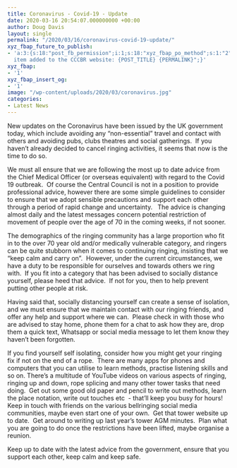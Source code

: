 ```yaml
---
title: Coronavirus - Covid-19 - Update
date: 2020-03-16 20:54:07.000000000 +00:00
author: Doug Davis
layout: single
permalink: "/2020/03/16/coronavirus-covid-19-update/"
xyz_fbap_future_to_publish:
- 'a:3:{s:18:"post_fb_permission";i:1;s:18:"xyz_fbap_po_method";s:1:"2";s:16:"xyz_fbap_message";s:62:"News
  item added to the CCCBR website: {POST_TITLE} {PERMALINK}";}'
xyz_fbap:
- '1'
xyz_fbap_insert_og:
- '1'
image: "/wp-content/uploads/2020/03/coronavirus.jpg"
categories:
- Latest News
---
```

New updates on the Coronavirus have been issued by the UK government today, which include avoiding any “non-essential” travel and contact with others and avoiding pubs, clubs theatres and social gatherings.  If you haven’t already decided to cancel ringing activities, it seems that now is the time to do so.

We must all ensure that we are following the most up to date advice from the Chief Medical Officer (or overseas equivalent) with regard to the Covid 19 outbreak.  Of course the Central Council is not in a position to provide professional advice, however there are some simple guidelines to consider to ensure that we adopt sensible precautions and support each other through a period of rapid change and uncertainty.   The advice is changing almost daily and the latest messages concern potential restriction of movement of people over the age of 70 in the coming weeks, if not sooner.

The demographics of the ringing community has a large proportion who fit in to the over 70 year old and/or medically vulnerable category, and ringers can be quite stubborn when it comes to continuing ringing, insisting that we “keep calm and carry on”.  However, under the current circumstances, we have a duty to be responsible for ourselves and towards others we ring with.  If you fit into a category that has been advised to socially distance yourself, please heed that advice.  If not for you, then to help prevent putting other people at risk.

Having said that, socially distancing yourself can create a sense of isolation, and we must ensure that we maintain contact with our ringing friends, and offer any help and support where we can.  Please check in with those who are advised to stay home, phone them for a chat to ask how they are, drop them a quick text, Whatsapp or social media message to let them know they haven’t been forgotten.

If you find yourself self isolating, consider how you might get your ringing fix if not on the end of a rope.  There are many apps for phones and computers that you can utilise to learn methods, practise listening skills and so on. There’s a multitude of YouTube videos on various aspects of ringing, ringing up and down, rope splicing and many other tower tasks that need doing.  Get out some good old paper and pencil to write out methods, learn the place notation, write out touches etc  - that’ll keep you busy for hours!  Keep in touch with friends on the various bellringing social media communities, maybe even start one of your own.  Get that tower website up to date.  Get around to writing up last year’s tower AGM minutes.  Plan what you are going to do once the restrictions have been lifted, maybe organise a reunion.

Keep up to date with the latest advice from the government, ensure that you support each other, keep calm and keep safe.
